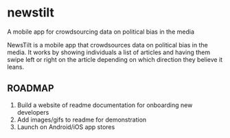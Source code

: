 # newstilt
A mobile app for crowdsourcing data on political bias in the media

NewsTilt is a mobile app that crowdsources data on political bias in the media. It works by showing individuals a list of
articles and having them swipe left or right on the article depending on which direction they believe it leans.


## ROADMAP
1. Build a website of readme documentation for onboarding new developers
2. Add images/gifs to readme for demonstration
3. Launch on Android/iOS app stores
